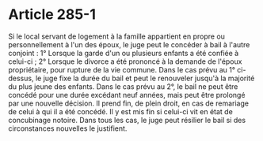 # Article 285-1

Si le local servant de logement à la famille appartient en propre ou personnellement à l'un des époux, le juge peut le concéder à bail à l'autre conjoint :   1° Lorsque la garde d'un ou plusieurs enfants a été confiée à celui-ci ;   2° Lorsque le divorce a été prononcé à la demande de l'époux propriétaire, pour rupture de la vie commune.   Dans le cas prévu au 1° ci-dessus, le juge fixe la durée du bail et peut le renouveler jusqu'à la majorité du plus jeune des enfants.   Dans le cas prévu au 2°, le bail ne peut être concédé pour une durée excédant neuf années, mais peut être prolongé par une nouvelle décision. Il prend fin, de plein droit, en cas de remariage de celui à qui il a été concédé. Il y est mis fin si celui-ci vit en état de concubinage notoire.   Dans tous les cas, le juge peut résilier le bail si des circonstances nouvelles le justifient.